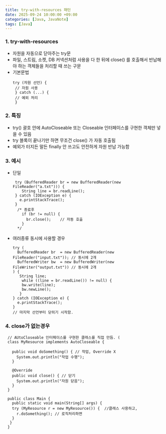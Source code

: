```yaml
---
title: try-with-resources 패턴
date: 2025-09-24 10:00:00 +09:00
categories: [Java, JavaNote]
tags: [Java]
---
```


### 1. try-with-resources
 - 자원을 자동으로 닫아주는 try문
 - 파일, 스트림, 소켓, DB 커넥션처럼 사용을 다 한 뒤에 close() 를 호출해서 반납해야 하는 객체들을 처리할 때 쓰는 구문 
 - 기본문법
   ```
   try (자원 선언) {
    // 자원 사용
    } catch (...) {
    // 예외 처리
    }
   ```

### 2. 특징
 - try() 괄호 안에 AutoCloseable 또는 Closeable 인터페이스를 구현한 객체만 넣을 수 있음
 - try 블록이 끝나기만 하면 무조건 close() 가 자동 호출됨
 - 예외가 터지든 말든 finally 안 쓰고도 안전하게 자원 반납 가능함

### 3. 예시
- 단일
  ```
   try (BufferedReader br = new BufferedReader(new FileReader("a.txt"))) {
      String line = br.readLine();
   } catch (IOException e) {
     e.printStackTrace();
   }
    /* 종료후
      if (br != null) {
        br.close();    // 자동 호출
      }
    */
   ```
- 여러종류 동시에 사용할 경우
   ```
   try (
     BufferedReader br  = new BufferedReader(new FileReader("input.txt")); // 동시에 2개
     BufferedWriter bw  = new BufferedWriter(new FileWriter("output.txt")) // 동시에 2개
   ) {
      String line;
       while ((line = br.readLine()) != null) {
       bw.write(line);
       bw.newLine();
      }
   } catch (IOException e) {
     e.printStackTrace();
   }
   // 마지막 선언부터 닫히기 시작함.
   ```

### 4. close가 없는경우
```
 // AUtoCloseable 인터페이스를 구현한 클래스를 직접 만듬. (
 class MyResource implements AutoCloseable {

   public void doSomething() { // 작업, Override X
     System.out.println("작업 수행"); 
   }

   @Override
   public void close() { // 닫기
     System.out.println("자원 닫음");
   }
 }

 public class Main {
   public static void main(String[] args) {
   try (MyResource r = new MyResource()) {  //클래스 사용하고,
     r.doSomething(); // 로직처리하면
   } 
  }
 }
```
